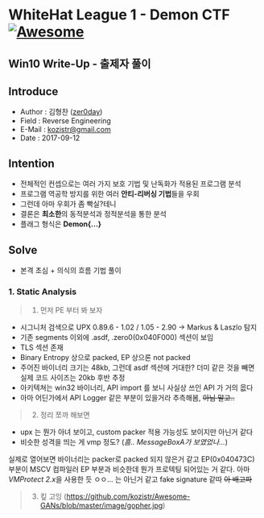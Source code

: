 # WhiteHat League 1 - Demon CTF [![Awesome](https://cdn.rawgit.com/sindresorhus/awesome/d7305f38d29fed78fa85652e3a63e154dd8e8829/media/badge.svg)](https://github.com/sindresorhus/awesome)
Win10 Write-Up - 출제자 풀이
-----------------------------------

## Introduce
* Author : 김형찬 ([zer0day](http:/zer0day.tistory.com))
* Field  : Reverse Engineering
* E-Mail : kozistr@gmail.com
* Date   : 2017-09-12

## Intention
* 전체적인 컨셉으로는 여러 가지 보호 기법 및 난독화가 적용된 프로그램 분석
* 프로그램 역공학 방지를 위한 여러 **안티-리버싱 기법**들을 우회
* 그런데 아마 우회가 ~~좀~~ 빡실?테니
* 결론은 **최소한**의 동적분석과 정적분석을 통한 분석
* 플래그 형식은 **Demon{...}**

## Solve
* 본격 초심 + 의식의 흐름 기법 풀이

### 1. Static Analysis
> 1. 먼저 PE 부터 봐 보자
-   시그니처 검색으로 UPX 0.89.6 - 1.02 / 1.05 - 2.90 -> Markus & Laszlo 탐지
-	기존 segments 이외에 .asdf, .zero0(0x040F000) 섹션이 보임
-	TLS 섹션 존재
-	Binary Entropy 상으로 packed, EP 상으론 not packed
-	주어진 바이너리 크기는 48kb, 그런데 asdf 섹션에 거대한? 더미 같은 것을 빼면 실제 코드 사이즈는 20kb 후반 추정
-	아키텍쳐는 win32 바이너리, API import 를 보니 사실상 쓰인 API 가 거의 읎다
-   아마 어딘가에서 API Logger 같은 부분이 있을거라 추측해봄, ~~아님 말고..~~
> 2. 정리 쪼까 해보면
- upx 는 뭔가 아녀 보이고, custom packer 적용 가능성도 보이지만 아닌거 같다
- 비슷한 성격을 띄는 게 vmp 정도? (*흠.. MessageBoxA가 보였었나...*)

실제로 열어보면 바이너리는 packer로 packed 되지 않은거 같고
EP(0x040473C) 부분이 MSCV 컴파일러 EP 부분과 비슷한데 뭔가 프로텍팅 되어있는 거 같다.
아마 *VMProtect 2.x*을 사용한 듯 ㅇㅇ... 는 아닌거 같고 fake signature 같따
~~아 배고파~~

> 3. 킾 고잉 (https://github.com/kozistr/Awesome-GANs/blob/master/image/gopher.jpg)
